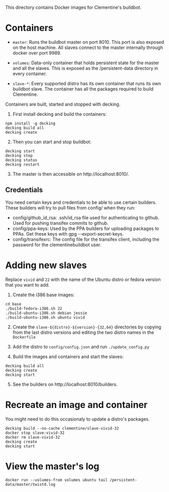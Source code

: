 This directory contains Docker images for Clementine's buildbot.

Containers
==========

- `master`:
    Runs the buildbot master on port 8010.  This port is also exposed on the host
    machine.  All slaves connect to the master internally through docker over
    port 9989.

- `volumes`:
    Data-only container that holds persistent state for the master and all the
    slaves.  This is exposed as the /persistent-data directory in every
    container.

- `slave-*`:
    Every supported distro has its own container that runs its own buildbot
    slave.  The container has all the packages required to build Clementine.


Containers are built, started and stopped with decking.

1. First install decking and build the containers:

  ```
  npm install -g decking
  decking build all
  decking create
  ```

2. Then you can start and stop buildbot:

  ```
  decking start
  decking stop
  decking status
  decking restart
  ```

3. The master is then accessible on http://localhost:8010/.


Credentials
-----------

You need certain keys and credentials to be able to use certain builders.  These
builders will try to pull files from config/ when they run:

  - config/github_id_rsa: .ssh/id_rsa file used for authenticating to github.
    Used for pushing transifex commits to github.
  - config/ppa-keys: Used by the PPA builders for uploading packages to PPAs.
    Get these keys with gpg --export-secret-keys.
  - config/transifexrc: The config file for the transifex client, including the
    password for the clementinebuildbot user.


Adding new slaves
=================

Replace `vivid` and `22` with the name of the Ubuntu distro or fedora version
that you want to add.

1. Create the i386 base images:

  ```
  cd base
  ./build-fedora-i386.sh 22
  ./build-ubuntu-i386.sh debian jessie
  ./build-ubuntu-i386.sh ubuntu vivid
  ```

2. Create the `slave-${distro}-${version}-{32,64}` directories by copying from
   the last distro versions and editing the two distro names in the `Dockerfile`

3. Add the distro to `config/config.json` and run `./update_config.py`

4. Build the images and containers and start the slaves:

  ```
  decking build all
  decking create
  decking start
  ```

5. See the builders on http://localhost:8010/builders.


Recreate an image and container
===============================

You might need to do this occasionaly to update a distro's packages.

```
decking build --no-cache clementine/slave-vivid-32
docker stop slave-vivid-32
docker rm slave-vivid-32
decking create
decking start
```


View the master's log
=====================

```
docker run --volumes-from volumes ubuntu tail /persistent-data/master/twistd.log
```


